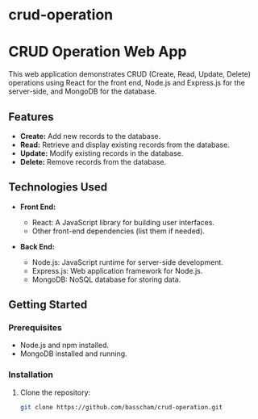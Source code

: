 # crud-operation
# CRUD Operation Web App

This web application demonstrates CRUD (Create, Read, Update, Delete) operations using React for the front end, Node.js and Express.js for the server-side, and MongoDB for the database.

## Features

- **Create:** Add new records to the database.
- **Read:** Retrieve and display existing records from the database.
- **Update:** Modify existing records in the database.
- **Delete:** Remove records from the database.

## Technologies Used

- **Front End:**
  - React: A JavaScript library for building user interfaces.
  - Other front-end dependencies (list them if needed).

- **Back End:**
  - Node.js: JavaScript runtime for server-side development.
  - Express.js: Web application framework for Node.js.
  - MongoDB: NoSQL database for storing data.

## Getting Started

### Prerequisites

- Node.js and npm installed.
- MongoDB installed and running.

### Installation

1. Clone the repository:

   ```bash
   git clone https://github.com/basscham/crud-operation.git


